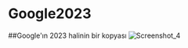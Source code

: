# Google2023
##Google'ın 2023 halinin bir kopyası
![Screenshot_4](https://github.com/UygarYildiz/Google2023/assets/134080560/71670338-af9b-4101-94cb-c9278f3efa90)
